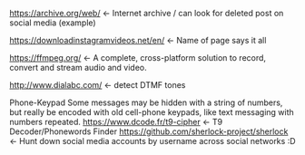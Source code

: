 https://archive.org/web/   <- Internet archive / can look for deleted post on social media (example)

https://downloadinstagramvideos.net/en/   <- Name of page says it all

https://ffmpeg.org/ <- A complete, cross-platform solution to record, convert and stream audio and video.

http://www.dialabc.com/   <- detect DTMF tones

Phone-Keypad
Some messages may be hidden with a string of numbers, but really be encoded with old cell-phone keypads, like text messaging with numbers repeated.
https://www.dcode.fr/t9-cipher   <- T9 Decoder/Phonewords Finder 
https://github.com/sherlock-project/sherlock <- Hunt down social media accounts by username across social networks :D 
